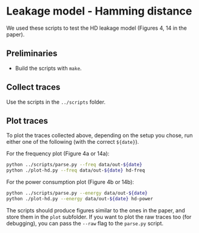 # Leakage model - Hamming distance

We used these scripts to test the HD leakage model (Figures 4, 14 in the paper).

## Preliminaries

- Build the scripts with `make`.

## Collect traces

Use the scripts in the `../scripts` folder.

## Plot traces

To plot the traces collected above, depending on the setup you chose, run either one of the following (with the correct `${date}`).

For the frequency plot (Figure 4a or 14a):
```sh
python ../scripts/parse.py --freq data/out-${date}
python ./plot-hd.py --freq data/out-${date} hd-freq
```

For the power consumption plot (Figure 4b or 14b):
```sh
python ../scripts/parse.py --energy data/out-${date}
python ./plot-hd.py --energy data/out-${date} hd-power
```

The scripts should produce figures similar to the ones in the paper, and store them in the `plot` subfolder.
If you want to plot the raw traces too (for debugging), you can pass the `--raw` flag to the `parse.py` script.
